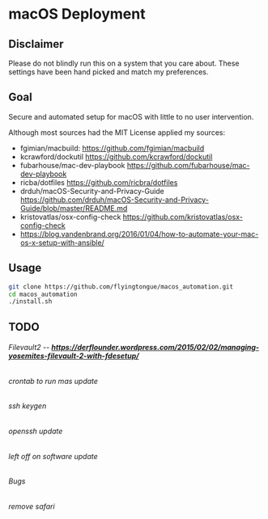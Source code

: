 # macOS Deployment

## Disclaimer

Please do not blindly run this on a system that you care about. These settings 
have been hand picked and match my preferences.

## Goal 

Secure and automated setup for macOS with little to no user intervention.

Although most sources had the MIT License applied my sources:
 * fgimian/macbuild: https://github.com/fgimian/macbuild
 * kcrawford/dockutil https://github.com/kcrawford/dockutil
 * fubarhouse/mac-dev-playbook https://github.com/fubarhouse/mac-dev-playbook
 * ricba/dotfiles https://github.com/ricbra/dotfiles
 * drduh/macOS-Security-and-Privacy-Guide https://github.com/drduh/macOS-Security-and-Privacy-Guide/blob/master/README.md
 * kristovatlas/osx-config-check https://github.com/kristovatlas/osx-config-check
 * https://blog.vandenbrand.org/2016/01/04/how-to-automate-your-mac-os-x-setup-with-ansible/

## Usage 

```bash
git clone https://github.com/flyingtongue/macos_automation.git
cd macos_automation
./install.sh
```

## TODO

###### Filevault2 -- **https://derflounder.wordpress.com/2015/02/02/managing-yosemites-filevault-2-with-fdesetup/**
###### crontab to run mas update
###### ssh keygen
###### openssh update
###### left off on software update
###### Bugs
###### remove safari

